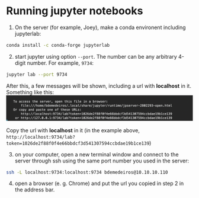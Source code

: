 # Running jupyter notebooks

1. On the server (for example, Joey), make a conda environent including jupyterlab:
```bash
conda install -c conda-forge jupyterlab
```

2. start jupyter using option `--port`. The number can be any arbitrary 4-digit number. For example, `9734`:
```bash
jupyter lab --port 9734 
```

After this, a few messages will be shown, including a url with **localhost** in it. Something like this:
![example of jupyter url messages](../images/jupyter.png)

Copy the url with **localhost** in it (in the example above, `http://localhost:9734/lab?token=1026de2f88f0f4e66bbdcf3d541307594ccbdae19b1ce139`)


3. on your computer, open a new terminal window and connect to the server through ssh using the same port number you used in the server:
```bash
ssh -L localhost:9734:localhost:9734 bdemedeiros@10.10.10.110
```

4. open a browser (e. g. Chrome) and put the url you copied in step 2 in the address bar.
